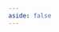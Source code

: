 ```yaml
---
aside: false
---
```

<script setup>
import Gateway from 'spacegate-admin/views/Gateway.vue'
</script>

<DemoContainer>
   <Gateway/>
</DemoContainer>